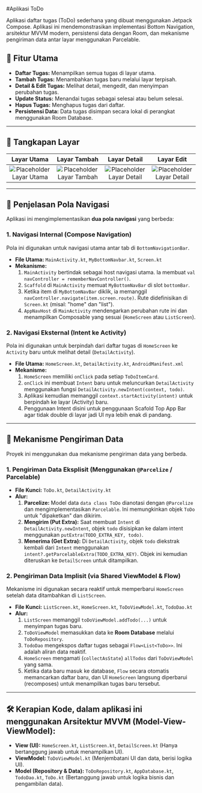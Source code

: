 #Aplikasi ToDo

Aplikasi daftar tugas (ToDo) sederhana yang dibuat menggunakan Jetpack Compose. Aplikasi ini mendemonstrasikan implementasi Bottom Navigation, arsitektur MVVM modern, persistensi data dengan Room, dan mekanisme pengiriman data antar layar menggunakan Parcelable.

## 🚀 Fitur Utama

* **Daftar Tugas:** Menampilkan semua tugas di layar utama.
* **Tambah Tugas:** Menambahkan tugas baru melalui layar terpisah.
* **Detail & Edit Tugas:** Melihat detail, mengedit, dan menyimpan perubahan tugas.
* **Update Status:** Menandai tugas sebagai selesai atau belum selesai.
* **Hapus Tugas:** Menghapus tugas dari daftar.
* **Persistensi Data:** Data tugas disimpan secara lokal di perangkat menggunakan Room Database.

---

## 📸 Tangkapan Layar

| Layar Utama | Layar Tambah | Layar Detail | Layar Edit |
| :---: | :---: | :---: |:---: |
| ![Placeholder Layar Utama](https://placehold.co/300x600/3DDC84/ffffff?text=Tempelkan+Screenshot+HomeScreen.kt) | ![Placeholder Layar Tambah](https://placehold.co/300x600/3DDC84/ffffff?text=Tempelkan+Screenshot+ListScreen.kt) | ![Placeholder Layar Detail](https://placehold.co/300x600/3DDC84/ffffff?text=Tempelkan+Screenshot+DetailScreen.kt) |![Placeholder Layar Detail](https://placehold.co/300x600/3DDC84/ffffff?text=Tempelkan+Screenshot+DetailScreen.kt) |

---

## 🧭 Penjelasan Pola Navigasi

Aplikasi ini mengimplementasikan **dua pola navigasi** yang berbeda:

### 1. Navigasi Internal (Compose Navigation)

Pola ini digunakan untuk navigasi utama antar tab di `BottomNavigationBar`.

* **File Utama:** `MainActivity.kt`, `MyBottomNavbar.kt`, `Screen.kt`
* **Mekanisme:**
    1.  `MainActivity` bertindak sebagai host navigasi utama. Ia membuat `val navController = rememberNavController()`.
    2.  `Scaffold` di `MainActivity` memuat `MyBottomNavBar` di slot `bottomBar`.
    3.  Ketika item di `MyBottomNavBar` diklik, ia memanggil `navController.navigate(item.screen.route)`. Rute didefinisikan di `Screen.kt` (misal: "home" dan "list").
    4.  `AppNavHost` di `MainActivity` mendengarkan perubahan rute ini dan menampilkan Composable yang sesuai (`HomeScreen` atau `ListScreen`).

### 2. Navigasi Eksternal (Intent ke Activity)

Pola ini digunakan untuk berpindah dari daftar tugas di `HomeScreen` ke `Activity` baru untuk melihat detail (`DetailActivity`).

* **File Utama:** `HomeScreen.kt`, `DetailActivity.kt`, `AndroidManifest.xml`
* **Mekanisme:**
    1.  `HomeScreen` memiliki `onClick` pada setiap `ToDoItemCard`.
    2.  `onClick` ini membuat `Intent` baru untuk meluncurkan `DetailActivity` menggunakan fungsi `DetailActivity.newIntent(context, todo)`.
    3.  Aplikasi kemudian memanggil `context.startActivity(intent)` untuk berpindah ke layar (Activity) baru.
    4.  Penggunaan Intent disini untuk penggunaan Scafold Top App Bar agar tidak double di layar jadi UI nya lebih enak di pandang.

---

## 💾 Mekanisme Pengiriman Data

Proyek ini menggunakan dua mekanisme pengiriman data yang berbeda.

### 1. Pengiriman Data Eksplisit (Menggunakan `@Parcelize` / Parcelable)

* **File Kunci:** `ToDo.kt`, `DetailActivity.kt`
* **Alur:**
    1.  **Parcelize:** Model data `data class ToDo` dianotasi dengan `@Parcelize` dan mengimplementasikan `Parcelable`. Ini memungkinkan objek `ToDo` untuk "dipaketkan" dan dikirim.
    2.  **Mengirim (Put Extra):** Saat membuat `Intent` di `DetailActivity.newIntent`, objek `todo` disisipkan ke dalam intent menggunakan `putExtra(TODO_EXTRA_KEY, todo)`.
    3.  **Menerima (Get Extra):** Di `DetailActivity`, objek `todo` diekstrak kembali dari `Intent` menggunakan `intent?.getParcelableExtra(TODO_EXTRA_KEY)`. Objek ini kemudian diteruskan ke `DetailScreen` untuk ditampilkan.

### 2. Pengiriman Data Implisit (via Shared ViewModel & Flow)

Mekanisme ini digunakan secara reaktif untuk memperbarui `HomeScreen` setelah data ditambahkan di `ListScreen`.

* **File Kunci:** `ListScreen.kt`, `HomeScreen.kt`, `ToDoViewModel.kt`, `TodoDao.kt`
* **Alur:**
    1.  `ListScreen` memanggil `toDoViewModel.addTodo(...)` untuk menyimpan tugas baru.
    2.  `ToDoViewModel` memasukkan data ke **Room Database** melalui `ToDoRepository`.
    3.  `TodoDao` mengekspos daftar tugas sebagai `Flow<List<ToDo>>`. Ini adalah aliran data reaktif.
    4.  `HomeScreen` mengamati (`collectAsState`) `allTodos` dari `ToDoViewModel` yang sama.
    5.  Ketika data baru masuk ke database, `Flow` secara otomatis memancarkan daftar baru, dan UI `HomeScreen` langsung diperbarui (recomposes) untuk menampilkan tugas baru tersebut.

---

## 🛠️ Kerapian Kode, dalam aplikasi ini menggunakan **Arsitektur MVVM (Model-View-ViewModel)**:

* **View (UI):** `HomeScreen.kt`, `ListScreen.kt`, `DetailScreen.kt` (Hanya bertanggung jawab untuk menampilkan UI).
* **ViewModel:** `ToDoViewModel.kt` (Menjembatani UI dan data, berisi logika UI).
* **Model (Repository & Data):** `ToDoRepository.kt`, `AppDatabase.kt`, `TodoDao.kt`, `ToDo.kt` (Bertanggung jawab untuk logika bisnis dan pengambilan data).
